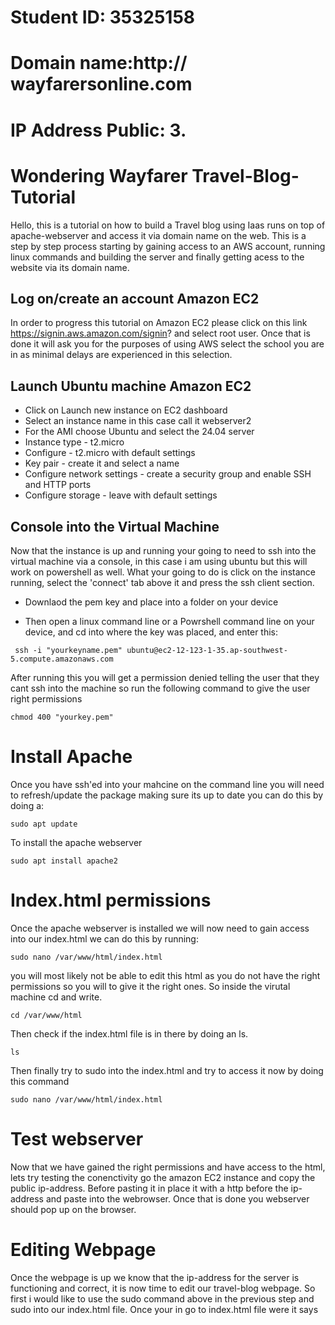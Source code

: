# Student ID: 35325158
# Domain name:http:// wayfarersonline.com
# IP Address Public: 3.

# Wondering Wayfarer Travel-Blog-Tutorial



Hello, this is a tutorial on how to build a Travel blog using Iaas runs on top of apache-webserver and access it via domain name on the web. This is a step by step process starting by gaining access to an AWS account, running linux commands and building the server and finally getting acess to the website via its domain name.


## Log on/create an account Amazon EC2
In order to progress this tutorial on Amazon EC2 please click on this link https://signin.aws.amazon.com/signin? and select root user.
Once that is done it will ask you for the purposes of using AWS select the school you are in as minimal delays are experienced in this selection.

## Launch Ubuntu machine Amazon EC2
* Click on Launch new instance on EC2 dashboard
* Select an instance name in this case call it webserver2
* For the AMI choose Ubuntu and select the 24.04 server
* Instance type -  t2.micro
* Configure -  t2.micro with default settings
* Key pair -  create it and select a name
* Configure network settings - create a security group and enable SSH and HTTP ports
* Configure storage - leave with default settings

## Console into the Virtual Machine
Now that the instance is up and running your going to need to ssh into the virtual machine via a console, in this case i am using ubuntu but this will work on powershell as well. What your going to do is click on the instance running, select the 'connect' tab above it and press the ssh client section. 

* Downlaod the pem key and place into a folder on your device

* Then open a linux command line or a Powrshell command line on your device, and cd into where the key was placed, and enter this:
```
 ssh -i "yourkeyname.pem" ubuntu@ec2-12-123-1-35.ap-southwest-5.compute.amazonaws.com
```
After running this you will get a permission denied telling the user that they cant ssh into the machine so run the following command to give the user right permissions

```
chmod 400 "yourkey.pem"
```

# Install Apache #

Once you have ssh'ed into your mahcine on the command line you will need to refresh/update the package making sure its up to date you can do this by doing a:

```
sudo apt update
```
To install the apache webserver
```
sudo apt install apache2
```

# Index.html permissions
Once the apache webserver is installed we will now need to gain access into our index.html we can do this by running:
```
sudo nano /var/www/html/index.html
```
you will most likely not be able to edit this html as you do not have the right permissions so you will to give it the right ones. So inside the virutal machine cd and write. 

```
cd /var/www/html
```
Then check if the index.html file is in there by doing an ls.
```
ls
```
Then finally try to sudo into the index.html and try to access it now by doing this command
```
sudo nano /var/www/html/index.html
```
# Test webserver
Now that we have gained the right permissions and have access to the html, lets try testing the conenctivity go the amazon EC2 instance and copy the public ip-address. Before pasting it in place it with a http before the ip-address and paste into the webrowser. Once that is done you webserver should pop up on the browser.


# Editing Webpage
Once the webpage is up we know that the ip-address for the server is functioning and correct, it is now time to edit our travel-blog webpage. So first i would like to use the sudo command above in the previous step and sudo into our index.html file. Once your in go to index.html file were it says <title> place in the title of your webpage in this case lets call it "Wondering Wayfarer's" and shoud look like this down below

![image](https://github.com/user-attachments/assets/71cb256b-de8b-4f37-896b-e64408c74854)

Once thats done you want to also add a heading for what your travel blog is about and based on by changing the <h1> header to "Mongolia". Then after thats done you need to also change the colour and add a description about your blog. This can be done by altering the <body style= to "background-colour: lightblue">. And for the description go to were it says <div class= put in "description"> and write the information in the code block. It should look like this down below.

![image](https://github.com/user-attachments/assets/2cbda9bb-fe06-4493-bf36-9687cd834cf6)














# Linking the Domain name 

We now can access our webpage via the ip-address of the vm, but we now would like to link our virtual machine in the cloud with DNS so follow these steps below.

* Go AWS ec2 dashboard and look for route 53 which is used to register domain names
* Then go to were it says register domains and select a name that is easy and simple characters from A-Z 0-9.
* Once a name is selected proceed to checkout
* Finally enter your details in the billing page, once that is complete wait until domain name is registered
* After domain name is registered go to the hosted zones tab in route 53 and click create A records make sure the TTL 300 and the domain name is pointing to your ip-address.

# SSH into the Virtual machine via the domain name

Once you have recieved your domain name go to the CLI on ubuntu and type in this command to ssh into your machine.
```
ssh -i pemkey.pem ubuntu@[yourdomain-name-goes-here.com]
```
If you successfully ssh'ed into your machine via the domain try typing https://your-domain-name.com on the URL page and see if it loads your website


# Obtaining a digital certificate via certbot
Since we got our webpage accessbile via our domain we are going to need a digital certificate for HTTPS. To do that go this page. 

```
https://certbot.eff.org/
```
And select my website is running as 'Apache' on 'Linux snap', once that is done go to your ubuntu command line and just follow the steps to the end. Now try by going to your webiste via its domain name and you should see in the URL tab a lock saying 'You are securely connected to this site Verified by: Lets encrypt'. After you have done that you should have your machien accessible via domain name and webpage running.


![image](https://github.com/user-attachments/assets/fd380adc-1495-48c5-864d-6b12cfc7fcc0)




